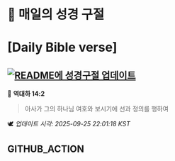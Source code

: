 # 🙏 매일의 성경 구절
# [Daily Bible verse]
## [![README에 성경구절 업데이트](https://github.com/DONGSUKA/first_test/actions/workflows/update-readme-bible.yml/badge.svg)](https://github.com/DONGSUKA/first_test/actions/workflows/update-readme-bible.yml)
<!-- START_BIBLE_VERSE -->
📖 **역대하 14:2**
> 아사가 그의 하나님 여호와 보시기에 선과 정의를 행하여

🕊️ _업데이트 시각: 2025-09-25 22:01:18 KST_
  <!-- END_BIBLE_VERSE -->
## GITHUB_ACTION
